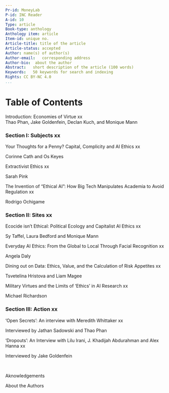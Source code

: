 ```yaml
---
Pr-id: MoneyLab
P-id: INC Reader
A-id: 10
Type: article
Book-type: anthology
Anthology item: article
Item-id: unique no.
Article-title: title of the article
Article-status: accepted
Author: name(s) of author(s)
Author-email:   corresponding address
Author-bio:  about the author
Abstract:   short description of the article (100 words)
Keywords:   50 keywords for search and indexing
Rights: CC BY-NC 4.0
...
```



# Table of Contents

Introduction: Economies of Virtue xx\
Thao Phan, Jake Goldenfein, Declan Kuch, and Monique Mann

### Section I: Subjects xx

Your Thoughts for a Penny? Capital, Complicity and AI Ethics xx

Corinne Cath and Os Keyes

Extractivist Ethics xx

Sarah Pink

The Invention of “Ethical AI”: How Big Tech Manipulates Academia to
Avoid Regulation xx

Rodrigo Ochigame

### Section II: Sites xx

Ecocide isn’t Ethical: Political Ecology and Capitalist AI Ethics xx

Sy Taffel, Laura Bedford and Monique Mann

Everyday AI Ethics: From the Global to Local Through Facial Recognition
xx

Angela Daly

Dining out on Data: Ethics, Value, and the Calculation of Risk Appetites
xx

Tsvetelina Hristova and Liam Magee

Military Virtues and the Limits of ‘Ethics’ in AI Research xx

Michael Richardson

### Section III: Action xx

‘Open Secrets’: An interview with Meredith Whittaker xx

Interviewed by Jathan Sadowski and Thao Phan

‘Dropouts’: An Interview with Lilu Irani, J. Khadijah Abdurahman and
Alex Hanna xx

Interviewed by Jake Goldenfein

<br/> 

Aknowledgements

About the Authors
